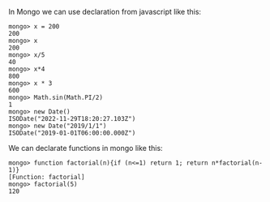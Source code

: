 In Mongo we can use declaration from javascript like this:

```mongodb
mongo> x = 200
200
mongo> x
200
mongo> x/5
40
mongo> x*4
800
mongo> x * 3
600
mongo> Math.sin(Math.PI/2)
1
mongo> new Date()
ISODate("2022-11-29T18:20:27.103Z")
mongo> new Date("2019/1/1")
ISODate("2019-01-01T06:00:00.000Z")
```
We can declarate functions in mongo like this:

```mongodb
mongo> function factorial(n){if (n<=1) return 1; return n*factorial(n-1)}
[Function: factorial]
mongo> factorial(5)
120
```